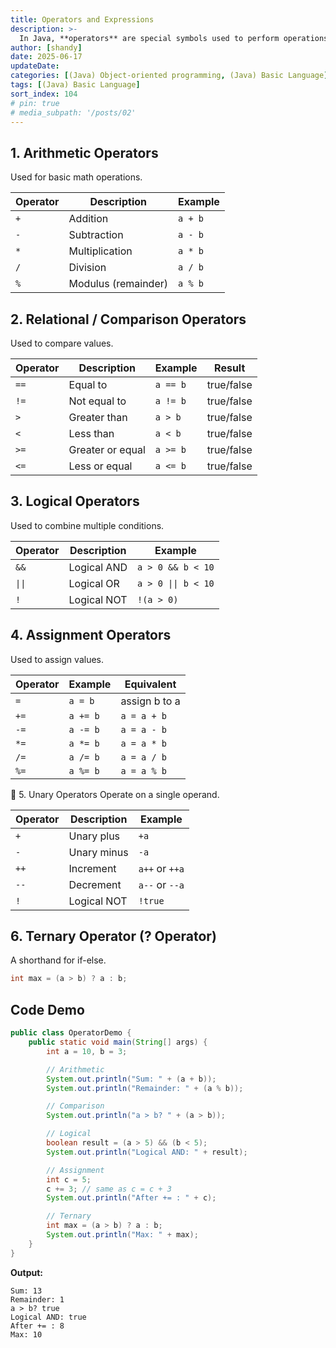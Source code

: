 ```yaml
---
title: Operators and Expressions
description: >-
  In Java, **operators** are special symbols used to perform operations on variables and values. An **expression** is a combination of variables, operators, and values that produces a result.
author: [shandy]
date: 2025-06-17
updateDate: 
categories: [(Java) Object-oriented programming, (Java) Basic Language]
tags: [(Java) Basic Language]
sort_index: 104
# pin: true
# media_subpath: '/posts/02'
---
```


## 1. Arithmetic Operators
Used for basic math operations.

| Operator | Description         | Example |
| -------- | ------------------- | ------- |
| `+`      | Addition            | `a + b` |
| `-`      | Subtraction         | `a - b` |
| `*`      | Multiplication      | `a * b` |
| `/`      | Division            | `a / b` |
| `%`      | Modulus (remainder) | `a % b` |


## 2. Relational / Comparison Operators
Used to compare values.

| Operator | Description      | Example  | Result     |
| -------- | ---------------- | -------- | ---------- |
| `==`     | Equal to         | `a == b` | true/false |
| `!=`     | Not equal to     | `a != b` | true/false |
| `>`      | Greater than     | `a > b`  | true/false |
| `<`      | Less than        | `a < b`  | true/false |
| `>=`     | Greater or equal | `a >= b` | true/false |
| `<=`     | Less or equal    | `a <= b` | true/false |

## 3. Logical Operators
Used to combine multiple conditions.

| Operator | Description | Example           |  
| -------- | ----------- | ----------------- | 
| `&&`     | Logical AND | `a > 0 && b < 10` | 
| `\|\|`         | Logical OR | `a > 0 \|\| b < 10` |
| `!`      | Logical NOT | `!(a > 0)`        | 

## 4. Assignment Operators
Used to assign values.

| Operator | Example  | Equivalent    |
| -------- | -------- | ------------- |
| `=`      | `a = b`  | assign b to a |
| `+=`     | `a += b` | `a = a + b`   |
| `-=`     | `a -= b` | `a = a - b`   |
| `*=`     | `a *= b` | `a = a * b`   |
| `/=`     | `a /= b` | `a = a / b`   |
| `%=`     | `a %= b` | `a = a % b`   |

🔹 5. Unary Operators
Operate on a single operand.

| Operator | Description | Example        |
| -------- | ----------- | -------------- |
| `+`      | Unary plus  | `+a`           |
| `-`      | Unary minus | `-a`           |
| `++`     | Increment   | `a++` or `++a` |
| `--`     | Decrement   | `a--` or `--a` |
| `!`      | Logical NOT | `!true`        |

## 6. Ternary Operator (? Operator)
A shorthand for if-else.

```java
int max = (a > b) ? a : b;
```

## Code Demo
```java
public class OperatorDemo {
    public static void main(String[] args) {
        int a = 10, b = 3;

        // Arithmetic
        System.out.println("Sum: " + (a + b));
        System.out.println("Remainder: " + (a % b));

        // Comparison
        System.out.println("a > b? " + (a > b));

        // Logical
        boolean result = (a > 5) && (b < 5);
        System.out.println("Logical AND: " + result);

        // Assignment
        int c = 5;
        c += 3; // same as c = c + 3
        System.out.println("After += : " + c);

        // Ternary
        int max = (a > b) ? a : b;
        System.out.println("Max: " + max);
    }
}
```
**Output:**
```console
Sum: 13
Remainder: 1
a > b? true
Logical AND: true
After += : 8
Max: 10
```